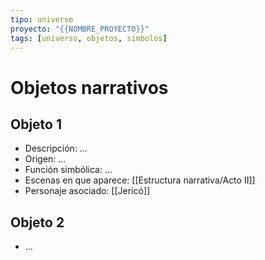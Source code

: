 ```yaml
---
tipo: universo
proyecto: "{{NOMBRE_PROYECTO}}"
tags: [universo, objetos, simbolos]
---
```


# Objetos narrativos

## Objeto 1
- Descripción: …
- Origen: …
- Función simbólica: …
- Escenas en que aparece: [[Estructura narrativa/Acto II]]
- Personaje asociado: [[Jericó]]

## Objeto 2
- …
